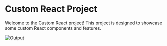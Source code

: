 # Custom React Project

Welcome to the Custom React project! This project is designed to showcase some custom React components and features.

![Output](file:///home/ankan/Pictures/photo.png)
